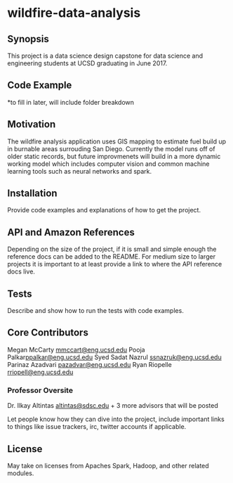 # wildfire-data-analysis

## Synopsis

This project is a data science design capstone for data science and engineering students at UCSD graduating in June 2017.


## Code Example

*to fill in later, will include folder breakdown

## Motivation

The wildfire analysis application uses GIS mapping to estimate fuel build up in burnable areas surrouding San Diego. Currently the model runs off of older static records, but future improvmenets will build in a more dynamic working model which includes computer vision and common machine learning tools such as neural networks and spark.

## Installation

Provide code examples and explanations of how to get the project.

## API and Amazon References

Depending on the size of the project, if it is small and simple enough the reference docs can be added to the README. For medium size to larger projects it is important to at least provide a link to where the API reference docs live.

## Tests

Describe and show how to run the tests with code examples.

## Core Contributors

Megan McCarty <mmccart@eng.ucsd.edu>
Pooja Palkar<ppalkar@eng.ucsd.edu>
Syed Sadat Nazrul <ssnazruk@eng.ucsd.edu>
Parinaz Azadvari <pazadvar@eng.ucsd.edu>
Ryan Riopelle <rriopell@eng.ucsd.edu>

### Professor Oversite

Dr. Ilkay Altintas <altintas@sdsc.edu> +
3 more advisors that will be posted

Let people know how they can dive into the project, include important links to things like issue trackers, irc, twitter accounts if applicable.

## License

May take on licenses from Apaches Spark, Hadoop, and other related modules. 
